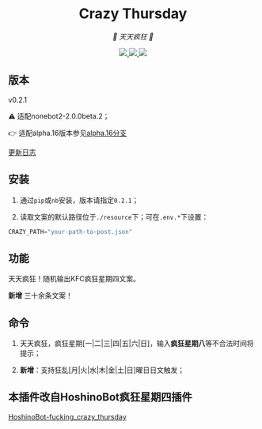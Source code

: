 <div align="center">

# Crazy Thursday

<!-- prettier-ignore-start -->
<!-- markdownlint-disable-next-line MD036 -->
_🍗 天天疯狂 🍗_
<!-- prettier-ignore-end -->

</div>

<p align="center">
  
  <a href="https://github.com/KafCoppelia/nonebot_plugin_crazy_thursday/blob/main/LICENSE">
    <img src="https://img.shields.io/badge/license-MIT-informational">
  </a>
  
  <a href="https://github.com/nonebot/nonebot2">
    <img src="https://img.shields.io/badge/nonebot2-2.0.0beta.2-green">
  </a>
  
  <a href="">
    <img src="https://img.shields.io/badge/release-v0.2.1-orange">
  </a>
  
</p>
</p>

## 版本

v0.2.1

⚠ 适配nonebot2-2.0.0beta.2；

👉 适配alpha.16版本参见[alpha.16分支](https://github.com/KafCoppelia/nonebot_plugin_crazy_thursday/tree/alpha.16)

[更新日志](https://github.com/KafCoppelia/nonebot_plugin_crazy_thursday/releases/tag/v0.2.1)

## 安装

1. 通过`pip`或`nb`安装，版本请指定`0.2.1`；

2. 读取文案的默认路径位于`./resource`下；可在`.env.*`下设置：

```python
CRAZY_PATH="your-path-to-post.json"
```

## 功能

天天疯狂！随机输出KFC疯狂星期四文案。

**新增** 三十余条文案！

## 命令

1. 天天疯狂，疯狂星期[一|二|三|四|五|六|日]，输入**疯狂星期八**等不合法时间将提示；

2. **新增**：支持狂乱[月|火|水|木|金|土|日]曜日日文触发；

## 本插件改自HoshinoBot疯狂星期四插件

[HoshinoBot-fucking_crazy_thursday](https://github.com/Nicr0n/fucking_crazy_thursday)
